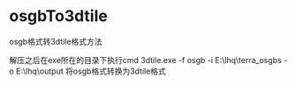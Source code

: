 # osgbTo3dtile
osgb格式转3dtile格式方法

解压之后在exe所在的目录下执行cmd
3dtile.exe -f osgb -i  E:\lhq\terra_osgbs -o  E:\lhq\output
将osgb格式转换为3dtile格式